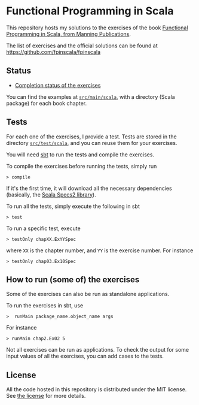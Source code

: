 # Functional Programming in Scala

This repository hosts my solutions to the exercises of the book
[Functional Programming in Scala, from Manning Publications](http://www.manning.com/bjarnason/).

The list of exercises and the official solutions can be found at https://github.com/fpinscala/fpinscala

## Status

* [Completion status of the exercises](https://github.com/iht/fpinscala/blob/master/doc/status.md)

You can find the examples at
[`src/main/scala`](https://github.com/iht/fpinscala/tree/master/src/main/scala/),
with a directory (Scala package) for each book chapter.

## Tests

For each one of the exercises, I provide a test. Tests are
stored in the directory [`src/test/scala`](https://github.com/iht/fpinscala/tree/master/src/test/scala/), and you can reuse them for
your exercises.

You will need [sbt](http://www.scala-sbt.org/) to run the tests and compile the exercises.

To compile the exercises before running the tests, simply run

```
> compile
```

If it's the first time, it will download all the necessary dependencies (basically, the [Scala Specs2 library](http://etorreborre.github.io/specs2/)).

To run all the tests, simply execute the following in sbt
```
> test
```

To run a specific test, execute
```
> testOnly chapXX.ExYYSpec
```
where `XX` is the chapter number, and `YY` is the exercise number. For
instance
```
> testOnly chap03.Ex10Spec
```

## How to run (some of) the exercises

Some of the exercises can also be run as standalone applications.

To run the exercises in sbt, use
```
>  runMain package_name.object_name args
```

For instance
```
> runMain chap2.Ex02 5
```

Not all exercises can be run as applications. To check the output for
some input values of all the exercises, you can add cases to the tests.


## License

All the code hosted in this repository is distributed under the MIT
license. See [the
license](https://github.com/iht/fpinscala/blob/master/LICENSE) for
more details.
